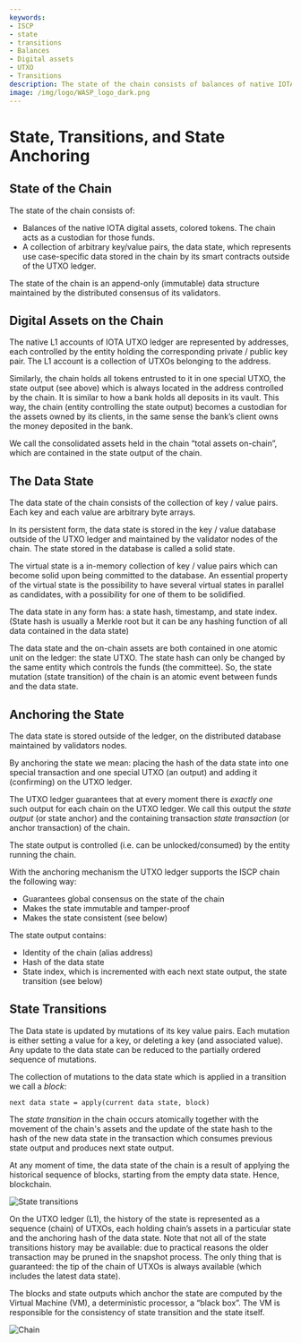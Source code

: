 ```yaml
---
keywords:
- ISCP
- state
- transitions
- Balances
- Digital assets
- UTXO
- Transitions
description: The state of the chain consists of balances of native IOTA digital assets and a collection of key/value pairs. 
image: /img/logo/WASP_logo_dark.png
---
```

# State, Transitions, and State Anchoring

## State of the Chain

The state of the chain consists of:

- Balances of the native IOTA digital assets, colored tokens. The chain acts as a custodian for those funds.
- A collection of arbitrary key/value pairs, the data state, which represents use case-specific data stored in the chain by its smart contracts outside of the UTXO ledger.

The state of the chain is an append-only (immutable) data structure maintained by the distributed consensus of its validators.

## Digital Assets on the Chain

The native L1 accounts of IOTA UTXO ledger are represented by addresses, each controlled by the entity holding the corresponding private / public key pair. The L1 account is a collection of UTXOs belonging to the address.

Similarly, the chain holds all tokens entrusted to it in one special UTXO, the state output (see above) which is always located in the address controlled by the chain.
It is similar to how a bank holds all deposits in its vault. This way, the chain (entity controlling the state output) becomes a custodian for the assets owned by its clients, in the same sense the bank’s client owns the money deposited in the bank.

We call the consolidated assets held in the chain “total assets on-chain”, which are contained in the state output of the chain.

## The Data State

The data state of the chain consists of the collection of key / value pairs. Each key and each value are arbitrary byte arrays.

In its persistent form, the data state is stored in the key / value database outside of the UTXO ledger and maintained by the validator nodes of the chain.
The state stored in the database is called a solid state.

The virtual state is a in-memory collection of key / value pairs which can become solid upon being committed to the database. An essential property of the virtual state is the possibility to have several virtual states in parallel as candidates, with a possibility for one of them to be solidified.

The data state in any form has: a state hash, timestamp, and state index.
(State hash is usually a Merkle root but it can be any hashing function of all data contained in the data state)

The data state and the on-chain assets are both contained in one atomic unit on the ledger: the state UTXO. The state hash can only be changed by the same entity which controls the funds (the committee). So, the state mutation (state transition) of the chain is an atomic event between funds and the data state.

## Anchoring the State

The data state is stored outside of the ledger, on the distributed database maintained by validators nodes.

By anchoring the state we mean: placing the hash of the data state into one special transaction and one special UTXO (an output) and adding it (confirming) on the UTXO ledger.

The UTXO ledger guarantees that at every moment there is *exactly one* such output for each chain on the UTXO ledger. We call this output the *state output* (or state anchor) and the containing transaction *state transaction* (or anchor transaction) of the chain.

The state output is controlled (i.e. can be unlocked/consumed) by the entity running the chain.

With the anchoring mechanism the UTXO ledger supports the ISCP chain the following way:

- Guarantees global consensus on the state of the chain
- Makes the state immutable and tamper-proof
- Makes the state consistent (see below)

The state output contains:

- Identity of the chain (alias address)
- Hash of the data state
- State index, which is incremented with each next state output, the state transition (see below)

## State Transitions

The Data state is updated by mutations of its key value pairs. Each mutation is either setting a value for a key, or deleting a key (and associated value). Any update to the data state can be reduced to the partially ordered sequence of mutations.

The collection of mutations to the data state which is applied in a transition we call a *block*:

```
next data state = apply(current data state, block)
```

The *state transition* in the chain occurs atomically together with the movement of the chain's assets and the update of the state hash to the hash of the new data state in the transaction which consumes previous state output and produces next state output.

At any moment of time, the data state of the chain is a result of applying the historical sequence of blocks, starting from the empty data state. Hence, blockchain.

![State transitions](/img/chain0.png)

On the UTXO ledger (L1), the history of the state is represented as a sequence (chain) of UTXOs, each holding chain’s assets in a particular state and the anchoring hash of the data state. Note that not all of the state transitions history may be available: due to practical reasons the older transaction may be pruned in the snapshot process. The only thing that is guaranteed: the tip of the chain of UTXOs is always available (which includes the latest data state).

The blocks and state outputs which anchor the state are computed by the Virtual Machine (VM), a deterministic processor, a “black box”. The VM is responsible for the consistency of state transition and the state itself.

![Chain](/img/chain1.png)
